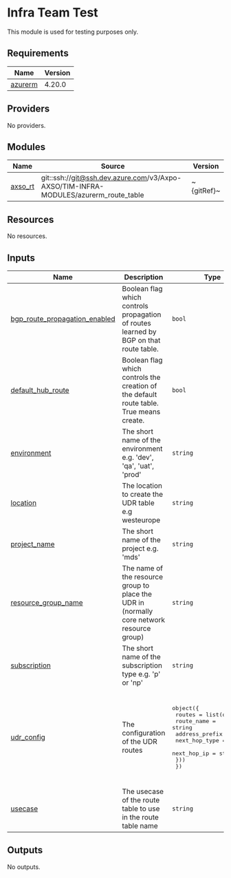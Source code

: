 # Infra Team Test

This module is used for testing purposes only.

<!-- BEGIN_TF_DOCS -->
## Requirements

| Name | Version |
|------|---------|
| <a name="requirement_azurerm"></a> [azurerm](#requirement\_azurerm) | 4.20.0 |

## Providers

No providers.

## Modules

| Name | Source | Version |
|------|--------|---------|
| <a name="module_axso_rt"></a> [axso\_rt](#module\_axso\_rt) | git::ssh://git@ssh.dev.azure.com/v3/Axpo-AXSO/TIM-INFRA-MODULES/azurerm_route_table | ~{gitRef}~ |

## Resources

No resources.

## Inputs

| Name | Description | Type | Default | Required |
|------|-------------|------|---------|:--------:|
| <a name="input_bgp_route_propagation_enabled"></a> [bgp\_route\_propagation\_enabled](#input\_bgp\_route\_propagation\_enabled) | Boolean flag which controls propagation of routes learned by BGP on that route table. | `bool` | `false` | no |
| <a name="input_default_hub_route"></a> [default\_hub\_route](#input\_default\_hub\_route) | Boolean flag which controls the creation of the default route table. True means create. | `bool` | `true` | no |
| <a name="input_environment"></a> [environment](#input\_environment) | The short name of the environment e.g. 'dev', 'qa', 'uat', 'prod' | `string` | `"dev"` | no |
| <a name="input_location"></a> [location](#input\_location) | The location to create the UDR table e.g westeurope | `string` | `"westeurope"` | no |
| <a name="input_project_name"></a> [project\_name](#input\_project\_name) | The short name of the project e.g. 'mds' | `string` | n/a | yes |
| <a name="input_resource_group_name"></a> [resource\_group\_name](#input\_resource\_group\_name) | The name of the resource group to place the UDR in (normally core network resource group) | `string` | n/a | yes |
| <a name="input_subscription"></a> [subscription](#input\_subscription) | The short name of the subscription type e.g.  'p' or 'np' | `string` | `"np"` | no |
| <a name="input_udr_config"></a> [udr\_config](#input\_udr\_config) | The configuration of the UDR routes | <pre>object({<br/>    routes = list(object({<br/>      route_name     = string<br/>      address_prefix = string<br/>      next_hop_type  = string<br/>      next_hop_ip    = string<br/>    }))<br/>  })</pre> | <pre>{<br/>  "routes": [<br/>    {<br/>      "address_prefix": "10.217.0.0/16",<br/>      "next_hop_ip": null,<br/>      "next_hop_type": "VirtualAppliance",<br/>      "route_name": "test-route1"<br/>    }<br/>  ]<br/>}</pre> | no |
| <a name="input_usecase"></a> [usecase](#input\_usecase) | The usecase of the route table to use in the route table name | `string` | `"psql"` | no |

## Outputs

No outputs.
<!-- END_TF_DOCS -->